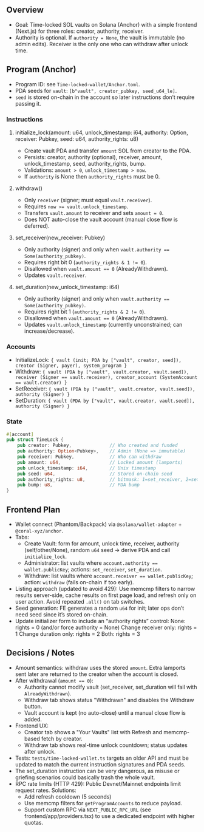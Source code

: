 ## Overview
- Goal: Time-locked SOL vaults on Solana (Anchor) with a simple frontend (Next.js) for three roles: creator, authority, receiver.
- Authority is optional. If `authority = None`, the vault is immutable (no admin edits). Receiver is the only one who can withdraw after unlock time.

## Program (Anchor)
- Program ID: see `Time-locked-wallet/Anchor.toml`.
- PDA seeds for `vault`: `[b"vault", creator_pubkey, seed_u64_le]`.
- `seed` is stored on-chain in the account so later instructions don’t require passing it.

### Instructions
1) initialize_lock(amount: u64, unlock_timestamp: i64, authority: Option<Pubkey>, receiver: Pubkey, seed: u64, authority_rights: u8)
   - Create vault PDA and transfer `amount` SOL from creator to the PDA.
   - Persists: creator, authority (optional), receiver, amount, unlock_timestamp, seed, authority_rights, bump.
   - Validations: `amount > 0`, `unlock_timestamp > now`.
   - If `authority` is None then `authority_rights` must be 0.

2) withdraw()
   - Only `receiver` (signer; must equal `vault.receiver`).
   - Requires `now >= vault.unlock_timestamp`.
   - Transfers `vault.amount` to receiver and sets `amount = 0`.
   - Does NOT auto-close the vault account (manual close flow is deferred).

3) set_receiver(new_receiver: Pubkey)
   - Only authority (signer) and only when `vault.authority == Some(authority_pubkey)`.
   - Requires right bit 0 (`authority_rights & 1 != 0`).
   - Disallowed when `vault.amount == 0` (AlreadyWithdrawn).
   - Updates `vault.receiver`.

4) set_duration(new_unlock_timestamp: i64)
   - Only authority (signer) and only when `vault.authority == Some(authority_pubkey)`.
   - Requires right bit 1 (`authority_rights & 2 != 0`).
   - Disallowed when `vault.amount == 0` (AlreadyWithdrawn).
   - Updates `vault.unlock_timestamp` (currently unconstrained; can increase/decrease).

### Accounts
- InitializeLock: `{ vault (init; PDA by ["vault", creator, seed]), creator (Signer, payer), system_program }`
- Withdraw: `{ vault (PDA by ["vault", vault.creator, vault.seed]), receiver (Signer == vault.receiver), creator_account (SystemAccount == vault.creator) }`
- SetReceiver: `{ vault (PDA by ["vault", vault.creator, vault.seed]), authority (Signer) }`
- SetDuration: `{ vault (PDA by ["vault", vault.creator, vault.seed]), authority (Signer) }`

### State
```rust
#[account]
pub struct TimeLock {
    pub creator: Pubkey,              // Who created and funded
    pub authority: Option<Pubkey>,    // Admin (None => immutable)
    pub receiver: Pubkey,             // Who can withdraw
    pub amount: u64,                  // Locked amount (lamports)
    pub unlock_timestamp: i64,        // Unix timestamp
    pub seed: u64,                    // Stored on-chain seed
    pub authority_rights: u8,         // bitmask: 1=set_receiver, 2=set_duration
    pub bump: u8,                     // PDA bump
}
```

## Frontend Plan
- Wallet connect (Phantom/Backpack) via `@solana/wallet-adapter` + `@coral-xyz/anchor`.
- Tabs:
  - Create Vault: form for amount, unlock time, receiver, authority (self/other/None), random `u64` seed → derive PDA and call `initialize_lock`.
  - Administrator: list vaults where `account.authority == wallet.publicKey`; actions: `set_receiver`, `set_duration`.
  - Withdraw: list vaults where `account.receiver == wallet.publicKey`; action: `withdraw` (fails on-chain if too early).
- Listing approach (updated to avoid 429): Use memcmp filters to narrow results server-side, cache results on first page load, and refresh only on user action. Avoid repeated `.all()` on tab switches.
- Seed generation: FE generates a random `u64` for init; later ops don’t need seed since it’s stored on-chain.
- Update initializer form to include an “authority rights” control:
None: rights = 0 (and/or force authority = None)
Change receiver only: rights = 1
Change duration only: rights = 2
Both: rights = 3
## Decisions / Notes
- Amount semantics: withdraw uses the stored `amount`. Extra lamports sent later are returned to the creator when the account is closed.
- After withdrawal (`amount == 0`):
  - Authority cannot modify vault (set_receiver, set_duration will fail with `AlreadyWithdrawn`).
  - Withdraw tab shows status "Withdrawn" and disables the Withdraw button.
  - Vault account is kept (no auto-close) until a manual close flow is added.
- Frontend UX:
  - Creator tab shows a "Your Vaults" list with Refresh and memcmp-based fetch by creator.
  - Withdraw tab shows real-time unlock countdown; status updates after unlock.
- Tests: `tests/time-locked-wallet.ts` targets an older API and must be updated to match the current instruction signatures and PDA seeds.
- The set_duration instruction can be very dangerous, as misuse or griefing scenarios could basically trash the whole vault.
- RPC rate limits (HTTP 429): Public Devnet/Mainnet endpoints limit request rates. Solutions:
  - Add refresh cooldown (5 seconds)
  - Use memcmp filters for `getProgramAccounts` to reduce payload.
  - Support custom RPC via `NEXT_PUBLIC_RPC_URL` (see frontend/app/providers.tsx) to use a dedicated endpoint with higher quotas.
